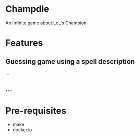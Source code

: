 # Champdle
An Infinite game about LoL's Champion

# Features
## Guessing game using a spell description
...

## ...

# Pre-requisites
- make
- docker.io